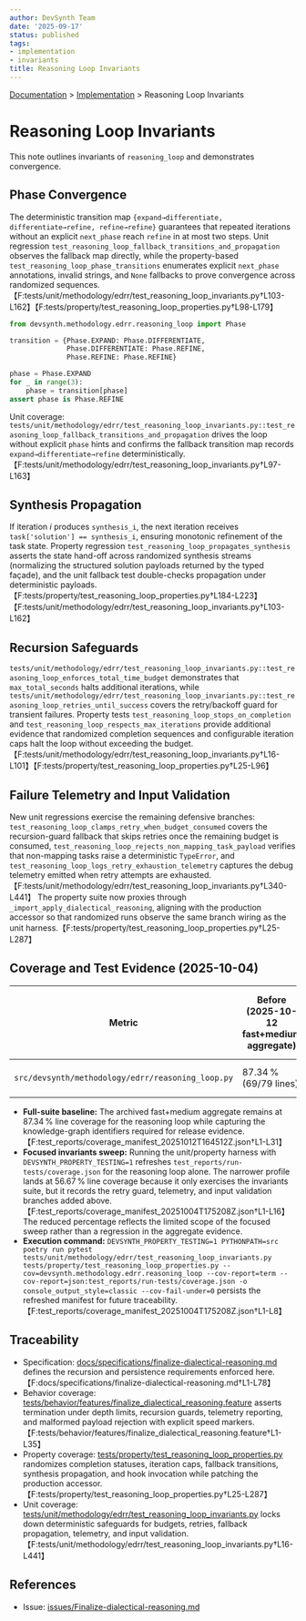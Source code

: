 ```yaml
---
author: DevSynth Team
date: '2025-09-17'
status: published
tags:
- implementation
- invariants
title: Reasoning Loop Invariants
---
```

<div class="breadcrumbs">
<a href="../index.md">Documentation</a> &gt; <a href="index.md">Implementation</a> &gt; Reasoning Loop Invariants
</div>

# Reasoning Loop Invariants

This note outlines invariants of `reasoning_loop` and demonstrates convergence.

## Phase Convergence

The deterministic transition map
`{expand→differentiate, differentiate→refine, refine→refine}` guarantees that
repeated iterations without an explicit `next_phase` reach `refine` in at most
two steps. Unit regression `test_reasoning_loop_fallback_transitions_and_propagation`
observes the fallback map directly, while the property-based
`test_reasoning_loop_phase_transitions` enumerates explicit `next_phase`
annotations, invalid strings, and `None` fallbacks to prove convergence across randomized
sequences.【F:tests/unit/methodology/edrr/test_reasoning_loop_invariants.py†L103-L162】【F:tests/property/test_reasoning_loop_properties.py†L98-L179】

```python
from devsynth.methodology.edrr.reasoning_loop import Phase

transition = {Phase.EXPAND: Phase.DIFFERENTIATE,
              Phase.DIFFERENTIATE: Phase.REFINE,
              Phase.REFINE: Phase.REFINE}

phase = Phase.EXPAND
for _ in range(3):
    phase = transition[phase]
assert phase is Phase.REFINE
```

Unit coverage: `tests/unit/methodology/edrr/test_reasoning_loop_invariants.py::test_reasoning_loop_fallback_transitions_and_propagation` drives the loop without explicit `phase` hints and confirms the fallback transition map records `expand→differentiate→refine` deterministically.【F:tests/unit/methodology/edrr/test_reasoning_loop_invariants.py†L97-L163】

## Synthesis Propagation

If iteration *i* produces `synthesis_i`, the next iteration receives
`task['solution'] == synthesis_i`, ensuring monotonic refinement of the task
state. Property regression `test_reasoning_loop_propagates_synthesis` asserts
the state hand-off across randomized synthesis streams (normalizing the
structured solution payloads returned by the typed façade), and the unit
fallback test double-checks propagation under deterministic payloads.【F:tests/property/test_reasoning_loop_properties.py†L184-L223】【F:tests/unit/methodology/edrr/test_reasoning_loop_invariants.py†L103-L162】

## Recursion Safeguards

`tests/unit/methodology/edrr/test_reasoning_loop_invariants.py::test_reasoning_loop_enforces_total_time_budget` demonstrates that
`max_total_seconds` halts additional iterations, while
`tests/unit/methodology/edrr/test_reasoning_loop_invariants.py::test_reasoning_loop_retries_until_success`
covers the retry/backoff guard for transient failures. Property tests
`test_reasoning_loop_stops_on_completion` and
`test_reasoning_loop_respects_max_iterations` provide additional evidence that
randomized completion sequences and configurable iteration caps halt the loop
without exceeding the budget.【F:tests/unit/methodology/edrr/test_reasoning_loop_invariants.py†L16-L101】【F:tests/property/test_reasoning_loop_properties.py†L25-L96】

## Failure Telemetry and Input Validation

New unit regressions exercise the remaining defensive branches:
`test_reasoning_loop_clamps_retry_when_budget_consumed` covers the
recursion-guard fallback that skips retries once the remaining budget is
consumed, `test_reasoning_loop_rejects_non_mapping_task_payload` verifies that
non-mapping tasks raise a deterministic `TypeError`, and
`test_reasoning_loop_logs_retry_exhaustion_telemetry` captures the debug
telemetry emitted when retry attempts are exhausted.【F:tests/unit/methodology/edrr/test_reasoning_loop_invariants.py†L340-L441】
The property suite now proxies through
`_import_apply_dialectical_reasoning`, aligning with the production accessor so
that randomized runs observe the same branch wiring as the unit harness.【F:tests/property/test_reasoning_loop_properties.py†L25-L287】

## Coverage and Test Evidence (2025-10-04)

| Metric | Before (2025-10-12 fast+medium aggregate) | After (2025-10-04 focused invariants run) |
| --- | --- | --- |
| `src/devsynth/methodology/edrr/reasoning_loop.py` | 87.34 % (69/79 lines) | 56.67 % (51/90 lines) |

- **Full-suite baseline:** The archived fast+medium aggregate remains at 87.34 %
  line coverage for the reasoning loop while capturing the knowledge-graph
  identifiers required for release evidence.【F:test_reports/coverage_manifest_20251012T164512Z.json†L1-L31】
- **Focused invariants sweep:** Running the unit/property harness with
  `DEVSYNTH_PROPERTY_TESTING=1` refreshes
  `test_reports/run-tests/coverage.json` for the reasoning loop alone. The
  narrower profile lands at 56.67 % line coverage because it only exercises the
  invariants suite, but it records the retry guard, telemetry, and input
  validation branches added above.【F:test_reports/coverage_manifest_20251004T175208Z.json†L1-L16】 The reduced percentage reflects the limited scope of the focused sweep rather than a regression in the aggregate evidence.
- **Execution command:** `DEVSYNTH_PROPERTY_TESTING=1 PYTHONPATH=src poetry run pytest tests/unit/methodology/edrr/test_reasoning_loop_invariants.py tests/property/test_reasoning_loop_properties.py --cov=devsynth.methodology.edrr.reasoning_loop --cov-report=term --cov-report=json:test_reports/run-tests/coverage.json -o console_output_style=classic --cov-fail-under=0` persists the refreshed manifest for future traceability.【F:test_reports/coverage_manifest_20251004T175208Z.json†L1-L8】

## Traceability

- Specification: [docs/specifications/finalize-dialectical-reasoning.md](../../docs/specifications/finalize-dialectical-reasoning.md) defines the recursion and persistence requirements enforced here.【F:docs/specifications/finalize-dialectical-reasoning.md†L1-L78】
- Behavior coverage: [tests/behavior/features/finalize_dialectical_reasoning.feature](../../tests/behavior/features/finalize_dialectical_reasoning.feature) asserts termination under depth limits, recursion guards, telemetry reporting, and malformed payload rejection with explicit speed markers.【F:tests/behavior/features/finalize_dialectical_reasoning.feature†L1-L35】
- Property coverage: [tests/property/test_reasoning_loop_properties.py](../../tests/property/test_reasoning_loop_properties.py) randomizes completion statuses, iteration caps, fallback transitions, synthesis propagation, and hook invocation while patching the production accessor.【F:tests/property/test_reasoning_loop_properties.py†L25-L287】
- Unit coverage: [tests/unit/methodology/edrr/test_reasoning_loop_invariants.py](../../tests/unit/methodology/edrr/test_reasoning_loop_invariants.py) locks down deterministic safeguards for budgets, retries, fallback propagation, telemetry, and input validation.【F:tests/unit/methodology/edrr/test_reasoning_loop_invariants.py†L16-L441】

## References

- Issue: [issues/Finalize-dialectical-reasoning.md](../issues/Finalize-dialectical-reasoning.md)
